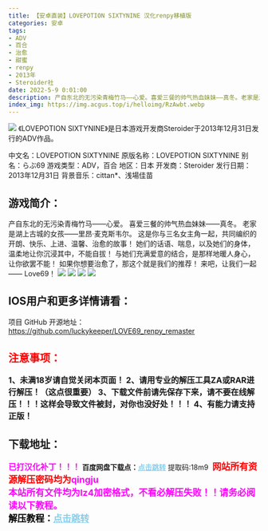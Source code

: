 ```yaml
---
title: 【安卓直装】LOVEPOTION SIXTYNINE 汉化renpy移植版
categories: 安卓
tags:
- ADV
- 百合
- 治愈
- 甜蜜
- renpy
- 2013年
- Steroider社
date: 2022-5-9 0:01:00
description: 产自东北的无污染青梅竹马——心爱。喜爱三餐的帅气热血妹妹——真冬。老家是湖上古城的女孩——里昂·麦克斯韦尔。这是你与三名女主角一起，共同编织的开朗、快乐、上进、温馨、治愈的故事！她们的话语、喘息，以及她们的身体，温柔地让你沉浸其中，不能自拔！与她们充满爱意的结合，是那样地暖人身心，让你欲罢不能！
index_img: https://img.acgus.top/i/helloimg/RzAwbt.webp
---
```

![](https://img.acgus.top/i/helloimg/RzAwbt.webp)
《LOVEPOTION SIXTYNINE》是日本游戏开发商Steroider于2013年12月31日发行的ADV作品。

中文名：LOVEPOTION SIXTYNINE
原版名称：LOVEPOTION SIXTYNINE
别名：らぶ69
游戏类型：ADV，百合
地区：日本
开发商：Steroider
发行日期：2013年12月31日
背景音乐：cittan*、浅場佳苗

## 游戏简介：
产自东北的无污染青梅竹马——心爱。
喜爱三餐的帅气热血妹妹——真冬。
老家是湖上古城的女孩——里昂·麦克斯韦尔。
这是你与三名女主角一起，共同编织的开朗、快乐、上进、温馨、治愈的故事！
她们的话语、喘息，以及她们的身体，温柔地让你沉浸其中，不能自拔！
与她们充满爱意的结合，是那样地暖人身心，让你欲罢不能！
如果你想要治愈了，那这个就是我们的推荐！
来吧，让我们一起——
Love69！
![](https://img.acgus.top/i/helloimg/RzA0Du.webp)
![](https://img.acgus.top/i/helloimg/RzA7j9.webp)
![](https://img.acgus.top/i/helloimg/RzApAE.webp)
![](https://img.acgus.top/i/helloimg/RzAQGv.webp)

## **IOS用户和更多详情请看：**
项目 GitHub 开源地址：https://github.com/luckykeeper/LOVE69_renpy_remaster



## <font color=#FF0000 >注意事项：</font>
<font size=3><b>1、未满18岁请自觉关闭本页面！
2、请用专业的解压工具ZA或RAR进行解压！（这点很重要）
3、下载文件前请先保存下来，请不要在线解压！！！这样会导致文件被封，对你也没好处！！！
4、有能力请支持正版！</b></font>

## 下载地址：
<font color=#FF00FF size=3>**已打汉化补丁！！！**</font>
<b>百度网盘下载点：</b><a href="https://pan.baidu.com/s/1KZKq-_XJkgzr5QQTJ39sig?pwd=18m9" style="color: #87CEEB;"><b>点击跳转</b></a> 提取码:18m9
<a style="padding: 0" href="https://post.qingju.org/AD/"><img style="max-width:100%" src="https://img.acgus.top/i/2024/07/478f689b8021d8d499ab43d21acf137a.gif" alt=""></a>
<b><font color=#FF0000 size=4>网站所有资源解压密码均为</b></font><b><font color=#FF00FF size=4>qingju</font><font color=#FF0000 ></font></b><br><b><font color=#FF00FF size=4>本站所有文件均为lz4加密格式，不看必解压失败！！请务必阅读以下教程。</b></font><br><b><font color=#000 size=4>解压教程：</b><a href="https://post.qingju.org/tutorial/000/" style="color: #87CEEB;"><b>点击跳转</b></a>